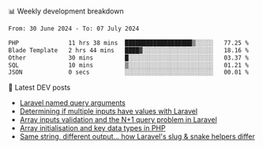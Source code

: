 📊 Weekly development breakdown
<!--START_SECTION:waka-->

```txt
From: 30 June 2024 - To: 07 July 2024

PHP              11 hrs 38 mins  ███████████████████▒░░░░░   77.25 %
Blade Template   2 hrs 44 mins   ████▓░░░░░░░░░░░░░░░░░░░░   18.16 %
Other            30 mins         █░░░░░░░░░░░░░░░░░░░░░░░░   03.37 %
SQL              10 mins         ▒░░░░░░░░░░░░░░░░░░░░░░░░   01.21 %
JSON             0 secs          ░░░░░░░░░░░░░░░░░░░░░░░░░   00.01 %
```

<!--END_SECTION:waka-->

📕 Latest DEV posts
<!-- BLOG-POST-LIST:START -->
- [Laravel named query arguments](https://dev.to/michaelvickersuk/laravel-named-query-arguments-28kd)
- [Determining if multiple inputs have values with Laravel](https://dev.to/michaelvickersuk/determining-if-multiple-inputs-have-values-with-laravel-km6)
- [Array inputs validation and the N+1 query problem in Laravel](https://dev.to/michaelvickersuk/array-inputs-validation-and-the-n1-query-problem-in-laravel-2agb)
- [Array initialisation and key data types in PHP](https://dev.to/michaelvickersuk/array-initialisation-and-key-data-types-in-php-1e5b)
- [Same string, different output... how Laravel&#39;s slug &amp; snake helpers differ](https://dev.to/michaelvickersuk/same-string-different-output-how-laravels-slug-snake-helpers-differ-1ccj)
<!-- BLOG-POST-LIST:END -->

